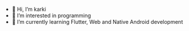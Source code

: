 - 👋 Hi, I’m karki
- 👀 I’m interested in programming
- 🌱 I’m currently learning Flutter, Web and Native Android development
